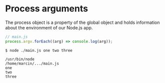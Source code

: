 # Process arguments

The process object is a property of the global object and holds information about the environment of our Node.js app.

```js
// main.js
process.argv.forEach((arg) => console.log(arg));
```

```
$ node ./main.js one two three

/usr/bin/node
/home/marcin/.../main.js
one
two
three
```
